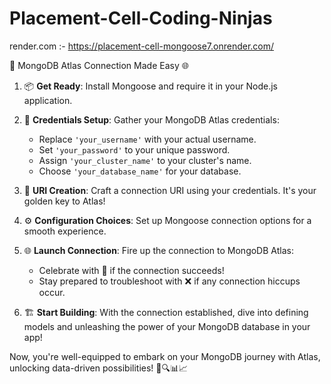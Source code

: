 # Placement-Cell-Coding-Ninjas
 
render.com :- https://placement-cell-mongoose7.onrender.com/

🌟 MongoDB Atlas Connection Made Easy 🌐

1. 📦 **Get Ready**: Install Mongoose and require it in your Node.js application.

2. 🔐 **Credentials Setup**: Gather your MongoDB Atlas credentials:
   - Replace `'your_username'` with your actual username.
   - Set `'your_password'` to your unique password.
   - Assign `'your_cluster_name'` to your cluster's name.
   - Choose `'your_database_name'` for your database.

3. 🚀 **URI Creation**: Craft a connection URI using your credentials. It's your golden key to Atlas!

4. ⚙️ **Configuration Choices**: Set up Mongoose connection options for a smooth experience.

5. 🌐 **Launch Connection**: Fire up the connection to MongoDB Atlas:
   - Celebrate with 🎉 if the connection succeeds!
   - Stay prepared to troubleshoot with ❌ if any connection hiccups occur.

6. 🏗️ **Start Building**: With the connection established, dive into defining models and unleashing the power of your MongoDB database in your app!

Now, you're well-equipped to embark on your MongoDB journey with Atlas, unlocking data-driven possibilities! 🚀🔍📊📈
